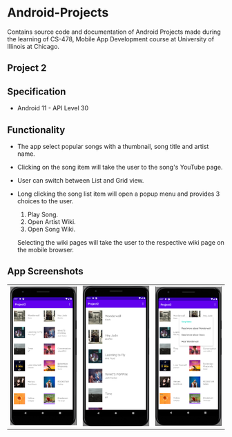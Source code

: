# Android-Projects

Contains source code and documentation of Android Projects made during the learning of CS-478, Mobile App Development course at University of Illinois at Chicago.

## Project 2

## Specification
- Android 11 - API Level 30

## Functionality
- The app select popular songs with a thumbnail, song title and artist name.
- Clicking on the song item will take the user to the song's YouTube page.
- User can switch between List and Grid view.
- Long clicking the song list item will open a popup menu and provides 3 choices to the user.
    1. Play Song.
    2. Open Artist Wiki.
    3. Open Song Wiki.

    Selecting the wiki pages will take the user to the respective wiki page on the mobile browser.

## App Screenshots

<table>
    <tr>
        <td>
            <img src="images/project2/home_grid.png" width="200"/>
        </td>
        <td>
            <img src="images/project2/home_list.png" width="200"/>
        </td>
        <td>
            <img src="images/project2/long_press.png" width="200"/>
        </td>
    </tr>
</table>
